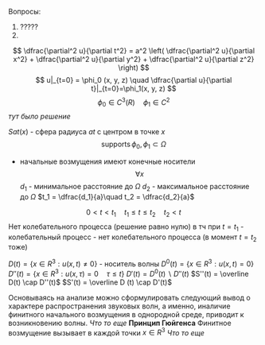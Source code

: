 Вопросы:
1. ?????
2. 

$$
\dfrac{\partial^2 u}{\partial t^2} = a^2 \left( \dfrac{\partial^2 u}{\partial x^2} + \dfrac{\partial^2 u}{\partial y^2} + \dfrac{\partial^2 u}{\partial z^2} \right)
$$
$$
u|_{t=0} = \phi_0 (x, y, z) \quad \dfrac{\partial u}{\partial t}|_{t=0}=\phi_1(x, y, z)
$$
$$
\phi_0 \in C^3(R) \quad \phi_1 \in  C^2
$$
*тут было решение*

$Sat(x)$ - сфера радиуса $at$ с центром в точке $x$
$$
\operatorname{supports} \phi_0, \phi_1 \subset \Omega
$$
- начальные возмущения имеют конечные носители
$$
\forall x
$$
$d_1$ - минимальное расстояние до $\Omega$
$d_2$ - максимальное расстояние до $\Omega$
$t_1 = \dfrac{d_1}{a}\quad t_2 = \dfrac{d_2}{a}$

$$
0 < t < t_1 \quad t_1 \le t \le t_2 \quad t_2 < t
$$
Нет колебательного процесса (решение равно нулю) в тч при $t=t_1$ - колебательный процесс - нет колебательного процесса (в момент $t=t_2$ тоже)

$D(t) = \{ x \in R^3: u(x, t)\neq 0 \}$ - носитель волны
$D^0(t) = \{ x\in R^3: u(x, t) = 0 \}$
$D''(t) = \{ x\in R^3: u(x, \tau)=0\quad \tau \le t \}$
$D'(t) = D^0(t) \backslash D''(t)$
$S''(t) = \overline D(t) \cap D''(t)$
$S'(t) = \overline D (t) \cap D'(t)$

Основываясь на анализе можно сформулировать следующий вывод о характере распространения звуковых волн, а именно, иналичие финитного начального возмущения в однородной среде, приводит к возникновению волны. *Что то еще*
**Принцип Гюйгенса**
Финитное возмущение вызывает в каждой точки $x\in R^3$ *Что то еще*





 